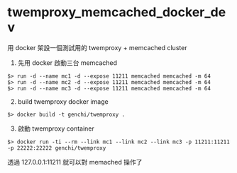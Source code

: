 # twemproxy_memcached_docker_dev
用 docker 架設一個測試用的 twemproxy + memcached cluster

1. 先用 docker 啟動三台 memcached
```
$> run -d --name mc1 -d --expose 11211 memcached memcached -m 64
$> run -d --name mc2 -d --expose 11211 memcached memcached -m 64
$> run -d --name mc3 -d --expose 11211 memcached memcached -m 64
```

2. build twemproxy docker image
```
$> docker build -t genchi/twemproxy .
```

3. 啟動 twemproxy container
```
$> docker run -ti --rm --link mc1 --link mc2 --link mc3 -p 11211:11211 -p 22222:22222 genchi/twemproxy
```

透過 127.0.0.1:11211 就可以對 memached 操作了
